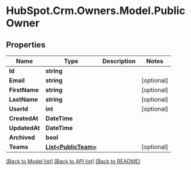 # HubSpot.Crm.Owners.Model.PublicOwner

## Properties

Name | Type | Description | Notes
------------ | ------------- | ------------- | -------------
**Id** | **string** |  | 
**Email** | **string** |  | [optional] 
**FirstName** | **string** |  | [optional] 
**LastName** | **string** |  | [optional] 
**UserId** | **int** |  | [optional] 
**CreatedAt** | **DateTime** |  | 
**UpdatedAt** | **DateTime** |  | 
**Archived** | **bool** |  | 
**Teams** | [**List&lt;PublicTeam&gt;**](PublicTeam.md) |  | [optional] 

[[Back to Model list]](../README.md#documentation-for-models) [[Back to API list]](../README.md#documentation-for-api-endpoints) [[Back to README]](../README.md)

